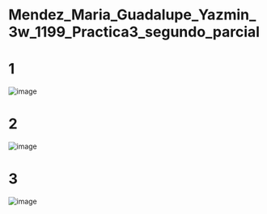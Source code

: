 # Mendez_Maria_Guadalupe_Yazmin_3w_1199_Practica3_segundo_parcial
# 1
![image](https://github.com/user-attachments/assets/1facda97-f1a4-49ad-a609-4892c2f9fb59)
# 2
![image](https://github.com/user-attachments/assets/46a0d4c8-1cbc-4f1e-bc29-2bb0035f203c)
# 3
![image](https://github.com/user-attachments/assets/1d1e8aec-783b-4067-a8f9-ba76c8d5e126)
